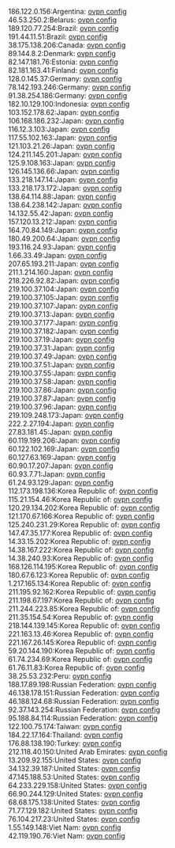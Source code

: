 186.122.0.156:Argentina: [ovpn config](vpn/186_122_0_156.ovpn)  
46.53.250.2:Belarus: [ovpn config](vpn/46_53_250_2.ovpn)  
189.120.77.254:Brazil: [ovpn config](vpn/189_120_77_254.ovpn)  
191.44.11.51:Brazil: [ovpn config](vpn/191_44_11_51.ovpn)  
38.175.138.206:Canada: [ovpn config](vpn/38_175_138_206.ovpn)  
89.144.8.2:Denmark: [ovpn config](vpn/89_144_8_2.ovpn)  
82.147.181.76:Estonia: [ovpn config](vpn/82_147_181_76.ovpn)  
82.181.163.41:Finland: [ovpn config](vpn/82_181_163_41.ovpn)  
128.0.145.37:Germany: [ovpn config](vpn/128_0_145_37.ovpn)  
78.142.193.246:Germany: [ovpn config](vpn/78_142_193_246.ovpn)  
91.38.254.186:Germany: [ovpn config](vpn/91_38_254_186.ovpn)  
182.10.129.100:Indonesia: [ovpn config](vpn/182_10_129_100.ovpn)  
103.152.178.62:Japan: [ovpn config](vpn/103_152_178_62.ovpn)  
106.168.186.232:Japan: [ovpn config](vpn/106_168_186_232.ovpn)  
116.12.3.103:Japan: [ovpn config](vpn/116_12_3_103.ovpn)  
117.55.102.163:Japan: [ovpn config](vpn/117_55_102_163.ovpn)  
121.103.21.26:Japan: [ovpn config](vpn/121_103_21_26.ovpn)  
124.211.145.201:Japan: [ovpn config](vpn/124_211_145_201.ovpn)  
125.9.108.163:Japan: [ovpn config](vpn/125_9_108_163.ovpn)  
126.145.136.66:Japan: [ovpn config](vpn/126_145_136_66.ovpn)  
133.218.147.14:Japan: [ovpn config](vpn/133_218_147_14.ovpn)  
133.218.173.172:Japan: [ovpn config](vpn/133_218_173_172.ovpn)  
138.64.114.88:Japan: [ovpn config](vpn/138_64_114_88.ovpn)  
138.64.238.142:Japan: [ovpn config](vpn/138_64_238_142.ovpn)  
14.132.55.42:Japan: [ovpn config](vpn/14_132_55_42.ovpn)  
157.120.13.212:Japan: [ovpn config](vpn/157_120_13_212.ovpn)  
164.70.84.149:Japan: [ovpn config](vpn/164_70_84_149.ovpn)  
180.49.200.64:Japan: [ovpn config](vpn/180_49_200_64.ovpn)  
193.116.24.93:Japan: [ovpn config](vpn/193_116_24_93.ovpn)  
1.66.33.49:Japan: [ovpn config](vpn/1_66_33_49.ovpn)  
207.65.193.211:Japan: [ovpn config](vpn/207_65_193_211.ovpn)  
211.1.214.160:Japan: [ovpn config](vpn/211_1_214_160.ovpn)  
218.226.92.82:Japan: [ovpn config](vpn/218_226_92_82.ovpn)  
219.100.37.104:Japan: [ovpn config](vpn/219_100_37_104.ovpn)  
219.100.37.105:Japan: [ovpn config](vpn/219_100_37_105.ovpn)  
219.100.37.107:Japan: [ovpn config](vpn/219_100_37_107.ovpn)  
219.100.37.13:Japan: [ovpn config](vpn/219_100_37_13.ovpn)  
219.100.37.177:Japan: [ovpn config](vpn/219_100_37_177.ovpn)  
219.100.37.182:Japan: [ovpn config](vpn/219_100_37_182.ovpn)  
219.100.37.19:Japan: [ovpn config](vpn/219_100_37_19.ovpn)  
219.100.37.31:Japan: [ovpn config](vpn/219_100_37_31.ovpn)  
219.100.37.49:Japan: [ovpn config](vpn/219_100_37_49.ovpn)  
219.100.37.51:Japan: [ovpn config](vpn/219_100_37_51.ovpn)  
219.100.37.55:Japan: [ovpn config](vpn/219_100_37_55.ovpn)  
219.100.37.58:Japan: [ovpn config](vpn/219_100_37_58.ovpn)  
219.100.37.86:Japan: [ovpn config](vpn/219_100_37_86.ovpn)  
219.100.37.87:Japan: [ovpn config](vpn/219_100_37_87.ovpn)  
219.100.37.96:Japan: [ovpn config](vpn/219_100_37_96.ovpn)  
219.109.248.173:Japan: [ovpn config](vpn/219_109_248_173.ovpn)  
222.2.27.194:Japan: [ovpn config](vpn/222_2_27_194.ovpn)  
27.83.181.45:Japan: [ovpn config](vpn/27_83_181_45.ovpn)  
60.119.199.206:Japan: [ovpn config](vpn/60_119_199_206.ovpn)  
60.122.102.169:Japan: [ovpn config](vpn/60_122_102_169.ovpn)  
60.127.63.169:Japan: [ovpn config](vpn/60_127_63_169.ovpn)  
60.90.17.207:Japan: [ovpn config](vpn/60_90_17_207.ovpn)  
60.93.7.71:Japan: [ovpn config](vpn/60_93_7_71.ovpn)  
61.24.93.129:Japan: [ovpn config](vpn/61_24_93_129.ovpn)  
112.173.198.136:Korea Republic of: [ovpn config](vpn/112_173_198_136.ovpn)  
115.21.154.46:Korea Republic of: [ovpn config](vpn/115_21_154_46.ovpn)  
120.29.134.202:Korea Republic of: [ovpn config](vpn/120_29_134_202.ovpn)  
121.170.67.166:Korea Republic of: [ovpn config](vpn/121_170_67_166.ovpn)  
125.240.231.29:Korea Republic of: [ovpn config](vpn/125_240_231_29.ovpn)  
147.47.35.177:Korea Republic of: [ovpn config](vpn/147_47_35_177.ovpn)  
14.33.15.202:Korea Republic of: [ovpn config](vpn/14_33_15_202.ovpn)  
14.38.167.222:Korea Republic of: [ovpn config](vpn/14_38_167_222.ovpn)  
14.38.240.93:Korea Republic of: [ovpn config](vpn/14_38_240_93.ovpn)  
168.126.114.195:Korea Republic of: [ovpn config](vpn/168_126_114_195.ovpn)  
180.67.6.123:Korea Republic of: [ovpn config](vpn/180_67_6_123.ovpn)  
1.217.165.134:Korea Republic of: [ovpn config](vpn/1_217_165_134.ovpn)  
211.195.92.162:Korea Republic of: [ovpn config](vpn/211_195_92_162.ovpn)  
211.198.67.197:Korea Republic of: [ovpn config](vpn/211_198_67_197.ovpn)  
211.244.223.85:Korea Republic of: [ovpn config](vpn/211_244_223_85.ovpn)  
211.35.154.54:Korea Republic of: [ovpn config](vpn/211_35_154_54.ovpn)  
218.144.139.145:Korea Republic of: [ovpn config](vpn/218_144_139_145.ovpn)  
221.163.13.46:Korea Republic of: [ovpn config](vpn/221_163_13_46.ovpn)  
221.167.26.145:Korea Republic of: [ovpn config](vpn/221_167_26_145.ovpn)  
59.20.144.190:Korea Republic of: [ovpn config](vpn/59_20_144_190.ovpn)  
61.74.234.69:Korea Republic of: [ovpn config](vpn/61_74_234_69.ovpn)  
61.76.11.83:Korea Republic of: [ovpn config](vpn/61_76_11_83.ovpn)  
38.25.53.232:Peru: [ovpn config](vpn/38_25_53_232.ovpn)  
188.17.89.198:Russian Federation: [ovpn config](vpn/188_17_89_198.ovpn)  
46.138.178.151:Russian Federation: [ovpn config](vpn/46_138_178_151.ovpn)  
46.188.124.68:Russian Federation: [ovpn config](vpn/46_188_124_68.ovpn)  
92.37.143.254:Russian Federation: [ovpn config](vpn/92_37_143_254.ovpn)  
95.188.84.114:Russian Federation: [ovpn config](vpn/95_188_84_114.ovpn)  
122.100.75.174:Taiwan: [ovpn config](vpn/122_100_75_174.ovpn)  
184.22.17.164:Thailand: [ovpn config](vpn/184_22_17_164.ovpn)  
176.88.138.190:Turkey: [ovpn config](vpn/176_88_138_190.ovpn)  
212.118.40.150:United Arab Emirates: [ovpn config](vpn/212_118_40_150.ovpn)  
13.209.92.155:United States: [ovpn config](vpn/13_209_92_155.ovpn)  
34.132.39.187:United States: [ovpn config](vpn/34_132_39_187.ovpn)  
47.145.188.53:United States: [ovpn config](vpn/47_145_188_53.ovpn)  
64.233.229.158:United States: [ovpn config](vpn/64_233_229_158.ovpn)  
66.90.244.129:United States: [ovpn config](vpn/66_90_244_129.ovpn)  
68.68.175.138:United States: [ovpn config](vpn/68_68_175_138.ovpn)  
71.77.129.182:United States: [ovpn config](vpn/71_77_129_182.ovpn)  
76.104.217.23:United States: [ovpn config](vpn/76_104_217_23.ovpn)  
1.55.149.148:Viet Nam: [ovpn config](vpn/1_55_149_148.ovpn)  
42.119.190.76:Viet Nam: [ovpn config](vpn/42_119_190_76.ovpn)  
